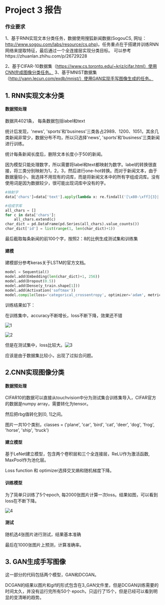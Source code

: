 # Project 3 报告

### 作业要求

1、基于RNN实现文本分类任务，数据使用搜狐新闻数据(SogouCS, 网址：http://www.sogou.com/labs/resource/cs.php)。任务重点在于搭建并训练RNN网络来提取特征，最后通过一个全连接层实现分类目标。
可以参考https://zhuanlan.zhihu.com/p/26729228

2、基于CIFAR-10数据集（https://www.cs.toronto.edu/~kriz/cifar.html）使用CNN完成图像分类任务。
3、基于MNIST数据集（http://yann.lecun.com/exdb/mnist/）使用GAN实现手写图像生成的任务。



## 1. RNN实现文本分类

#### 数据预处理

数据共4021条， 每条数据包括label和text

统计后发现，'news', 'sports'和'business'三类各占2989、1200、1051，其余几类新闻非常少，数据分布不均，所以只选择'news', 'sports'和'business'三类新闻进行训练。

统计每条新闻长度后，删除文本长度小于50的新闻。

因为模型只能处理数字，所以需要将label和text都映射为数字。label的转换很直接，将三类分别映射为1，2，3，然后进行one-hot转换。而对于新闻文本，由于数据量较小，我选择不用现有的词库，而是将新闻文本中的所有字组成词库。没有使用词是因为数据较少，很可能出现词库中没有的字。

```python
#映射字
data['chars']=data['text'].apply(lambda x: re.findall('[\x80-\xff]{3}|[\w\W]',x))

#组成字库
all_chars = []
for c in data['chars']:
    all_chars.extend(c)
char_dict = pd.DataFrame(pd.Series(all_chars).value_counts())
char_dict['id'] = list(range(1, len(char_dict)+1))
```

最后截取每条新闻的前100个字，按照2：8的比例生成测试集和训练集

#### 建模

建模部分参考keras关于LSTM的官方文档。

```python
model = Sequential()
model.add(Embedding(len(char_dict)+1, 256)) 
model.add(Dropout(0.5))
model.add(Dense(y_train.shape[1]))
model.add(Activation('softmax'))
model.compile(loss='categorical_crossentropy', optimizer='adam', metrics=['accuracy'])
```

训练结果如下：

在训练集中，accuracy不断增长，loss不断下降，效果还不错

![1](/Users/Blankchul/Desktop/IntroductinoToAI_homework-master/第三次作业/1_RNN/images/1.png)

![2](/Users/Blankchul/Desktop/IntroductinoToAI_homework-master/第三次作业/1_RNN/images/2.png)

但是在测试集中，loss比较大。![3](/Users/Blankchul/Desktop/IntroductinoToAI_homework-master/第三次作业/1_RNN/images/3.png)

应该是由于数据集比较小，出现了过拟合问题。





## 2.CNN实现图像分类

#### 数据预处理

CIFAR10的数据可以直接从touchvision中分为测试集合训练集导入，CIFAR官方的数据是numpy array，需要转化为tensor。

然后把rbg值转化到[0, 1]之间。

图片一共10个类别，classes = ('plane', 'car', 'bird', 'cat',  'deer', 'dog', 'frog', 'horse', 'ship', 'truck')

#### 建立模型

基于LeNet建立模型，包含两个卷积层和三个全连接层，ReLU作为激活函数, MaxPool作为池化层。

Loss function 和 optimizer选择交叉熵和随机梯度下降。

#### 训练模型

为了简单只训练了5个epoch, 每2000张图片计算一次loss。结果如图，可以看到loss在不断下降。

![4](/Users/Blankchul/Desktop/IntroductinoToAI_homework-master/第三次作业/2_CNN/4.png)

#### 测试

随机选4张图片进行测试，结果基本准确

最后在1000张图片上预测，计算准确率。



## 3. GAN生成手写图像

这一部分的代码包括两个模型，GAN和DCGAN。

 DCGAN的结果以图片和gif的形式包含在3_GAN文件里，但是DCGAN训练需要的时间太久，并没有运行完所有50个 epoch，只运行了15个，但是已经可以看到明显的变清晰的趋势。